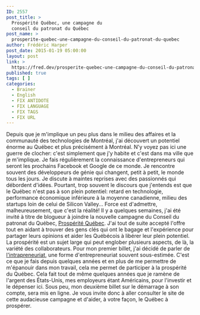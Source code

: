 ```yaml
---
ID: 2557
post_title: >
  Prospérité Québec, une campagne du
  conseil du patronat du Québec
post_name: >
  prosperite-quebec-une-campagne-du-conseil-du-patronat-du-quebec
author: Frédéric Harper
post_date: 2015-01-19 05:00:00
layout: post
link: >
  https://fred.dev/prosperite-quebec-une-campagne-du-conseil-du-patronat-du-quebec/
published: true
tags: [ ]
categories:
  - Brainer
  - English
  - FIX ANTIDOTE
  - FIX LANGUAGE
  - FIX TAGS
  - FIX URL
---
```

Depuis que je m'implique un peu plus dans le milieu des affaires et la communauté des technologies de Montréal, j'ai découvert un potentiel énorme au Québec et plus précisément à Montréal. N'y voyez pas ici une guerre de clocher: c'est simplement que j'y habite et c'est dans ma ville que je m'implique. Je fais régulièrement la connaissance d'entrepreneurs qui seront les prochains Facebook et Google de ce monde. Je rencontre souvent des développeurs de génie qui changent, petit à petit, le monde tous les jours. Je discute à maintes reprises avec des passionnés qui débordent d'idées. Pourtant, trop souvent le discours que j'entends est que le Québec n'est pas à son plein potentiel: retard en technologie, performance économique inférieure à la moyenne canadienne, milieu des startups loin de celui de Silicon Valley... Force est d'admettre, malheureusement, que c'est la réalité! Il y a quelques semaines, j'ai été invité à titre de blogueur à joindre la nouvelle campagne du Conseil du patronat du Québec, <a title="Campagne du Conseil du patronat du Québec, Prospérité Québec" href="https://www.cpq.qc.ca/prosperitequebec/" target="_blank" rel="noopener noreferrer">Prospérité Québec</a>. J'ai tout de suite accepté l'offre tout en aidant à trouver des gens clés qui ont le bagage et l'expérience pour partager leurs opinions et aider les Québécois à libérer leur plein potentiel. La prospérité est un sujet large qui peut englober plusieurs aspects, de là, la variété des collaborateurs. Pour mon premier billet, j'ai décidé de parler de <a title="L’intrapreneuriat, une forme d’entrepreneuriat" href="https://www.cpq.qc.ca/prosperitequebec/Lintrapreneuriat-une-forme-dentrepreneuriat/" target="_blank" rel="noopener noreferrer">l'intrapreneuriat</a>, une forme d'entrepreneuriat souvent sous-estimée. C'est ce que je fais depuis quelques années et en plus de me permettre de m'épanouir dans mon travail, cela me permet de participer à la prospérité du Québec. Cela fait tout de même quelques années que je ramène de l'argent des États-Unis, mes employeurs étant Américains, pour l'investir et le dépenser ici. Sous peu, mon deuxième billet sur le démarrage à son compte, sera mis en ligne. Je vous invite donc à aller consulter le site de cette audacieuse campagne et d'aider, à votre façon, le Québec à prospérer.